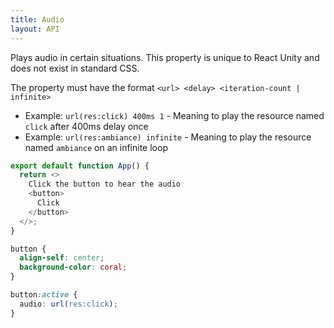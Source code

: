 ```yaml
---
title: Audio
layout: API
---
```


Plays audio in certain situations. This property is unique to React Unity and does not exist in standard CSS.

The property must have the format `<url> <delay> <iteration-count | infinite>`
- Example: `url(res:click) 400ms 1` - Meaning to play the resource named `click` after 400ms delay once
- Example: `url(res:ambiance) infinite` - Meaning to play the resource named `ambiance` on an infinite loop

<Sandpack>

```js
export default function App() {
  return <>
    Click the button to hear the audio
    <button>
      Click
    </button>
  </>;
}
```

```css active
button {
  align-self: center;
  background-color: coral;
}

button:active {
  audio: url(res:click);
}
```

</Sandpack>
